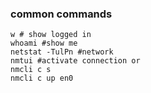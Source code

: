 ### common commands
```
w # show logged in
whoami #show me
netstat -TulPn #network
nmtui #activate connection or
nmcli c s
nmcli c up en0
```
